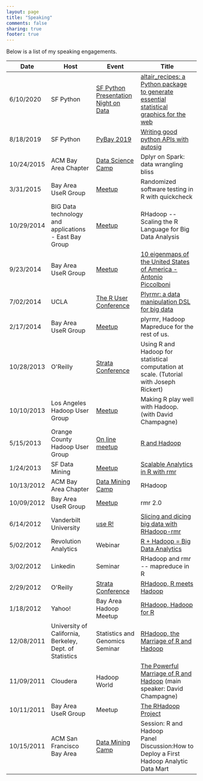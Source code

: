 ```yaml
---
layout: page
title: "Speaking"
comments: false
sharing: true
footer: true
---
```


Below is a list of my speaking engagements.

<!-- | __Upcoming__ | | | |
| __Past__ | | | | -->


| Date       | Host                                                    | Event                                                                                                            | Title                                                                                                                                                         |
| ---------- | ------------------------------------------------------- | ---------------------------------------------------------------------------------------------------------------- | ------------------------------------------------------------------------------------------------------------------------------------------------------------- |
| 6/10/2020  | SF Python                                               | [SF Python Presentation Night on Data](https://www.meetup.com/sfpython/events/xkwxvqybcjbnb/)                    | [altair_recipes: a Python package to generate essential statistical graphics for the web ](https://www.youtube.com/watch?v=Xy-iMeyUhT8)                       |
| 8/18/2019  | SF Python                                               | [PyBay 2019](https://pybay.com)                                                                                  | [Writing good python APIs with autosig ](https://www.youtube.com/watch?v=vrIC1K9lj1U)                                                                         |
| 10/24/2015 | ACM Bay Area Chapter                                    | [Data Science Camp](http://sfbayacm.org/event/silicon-valley-data-science-camp-2015)                             | Dplyr on Spark: data wrangling bliss                                                                                                                          |
| 3/31/2015  | Bay Area UseR Group                                     | [Meetup](http://www.meetup.com/R-Users/events/219136661/)                                                        | Randomized software testing in R with quickcheck                                                                                                              |
| 10/29/2014 | BIG Data technology and applications - East Bay Group   | [Meetup](http://www.meetup.com/Analyzing-and-processing-BIG-Data/events/202353642/)                              | RHadoop -- Scaling the R Language for Big Data Analysis                                                                                                       |
| 9/23/2014  | Bay Area UseR Group                                     | [Meetup](http://www.meetup.com/R-Users/events/202169752/)                                                        | [10 eigenmaps of the United States of America - Antonio Piccolboni](http://piccolboni.info/2014/08/10-eigenmaps-of-the-united-states-of-america.html)         |
| 7/02/2014  | UCLA                                                    | [The R User Conference](http://user2014.stat.ucla.edu/)                                                          | [Plyrmr: a data manipulation DSL for big data](http://user2014.stat.ucla.edu/abstracts/talks/103_Piccolboni.pdf)                                              |
| 2/17/2014  | Bay Area UseR Group                                     | <a href="http://www.meetup.com/R-Users/events/165628062/">Meetup</a>                                             | plyrmr, Hadoop Mapreduce for the rest of us.                                                                                                                  |
| 10/28/2013 | O'Reilly                                                | <a href="http://strataconf.com/stratany2013/public/schedule/detail/30632">Strata Conference</a>                  | Using R and Hadoop for statistical computation at scale. (Tutorial with Joseph Rickert)                                                                       |
| 10/10/2013 | Los Angeles Hadoop User Group                           | <a href="http://www.meetup.com/LA-HUG/events/140572752/"> Meetup </a>                                            | Making R play well with Hadoop. (with David Champagne)                                                                                                        |
| 5/15/2013  | Orange County Hadoop User Group                         | <a href="http://www.meetup.com/OC-HUG/events/113336802/">On line meetup</a>                                      | <a href="https://www.youtube.com/watch?v=wxLo5q1Wu9M"> R and Hadoop</a>                                                                                       |
| 1/24/2013  | SF Data Mining                                          | <a href="http://www.meetup.com/Data-Mining/events/95404242/">Meetup</a>                                          | [Scalable Analytics in R with rmr](https://www.youtube.com/watch?v=KdL80919pKg)                                                                               |
| 10/13/2012 | ACM Bay Area Chapter                                    | <a href="http://www.sfbayacm.org/proposed-sessions-data-mining-camp-%E2%80%93-october-2012">Data Mining Camp</a> | RHadoop                                                                                                                                                       |
| 10/09/2012 | Bay Area UseR Group                                     | <a href="http://www.meetup.com/R-Users/events/76630392/">Meetup</a>                                              | rmr 2.0                                                                                                                                                       |
| 6/14/2012  | Vanderbilt University                                   | <a href="http://biostat.mc.vanderbilt.edu/wiki/Main/UseR-2012">use R!</a>                                        | <a href="http://biostat.mc.vanderbilt.edu/wiki/pub/Main/UseR-2012/125-Piccolboni.pdf">Slicing and dicing big data with RHadoop-rmr</a>                        |
| 5/02/2012  | Revolution Analytics                                    | Webinar                                                                                                          | <a href="http://www.revolutionanalytics.com/news-events/free-webinars/2012/r-and-hadoop-equals-big-data-analytics/">R + Hadoop = Big Data Analytics </a>      |
| 3/02/2012  | Linkedin                                                | Seminar                                                                                                          | RHadoop and rmr -- mapreduce in R                                                                                                                             |
| 2/29/2012  | O'Reilly                                                | <a href="http://strataconf.com/strata2012/">Strata Conference</a>                                                | <a href="https://conferences.oreilly.com/strata/strata2012/public/schedule/detail/22548">RHadoop, R meets Hadoop</a>                                          |
| 1/18/2012  | Yahoo!                                                  | Bay Area Hadoop Meetup                                                                                           | <a href="http://www.meetup.com/hadoop/events/37330242/">RHadoop, Hadoop for R</a>                                                                             |
| 12/08/2011 | University of California, Berkeley, Dept. of Statistics | Statistics and Genomics Seminar                                                                                  | <a href="http://events.berkeley.edu/index.php/calendar/sn/ccb.html?event_ID=49467&amp;date=2011-12-08">RHadoop, the Marriage of R and Hadoop</a>              |
| 11/09/2011 | Cloudera                                                | Hadoop World                                                                                                     | <a href="http://www.hadoopworld.com/session/the-powerful-marriage-of-r-and-hadoop/">The Powerful Marriage of R and Hadoop</a> (main speaker: David Champagne) |
| 10/11/2011 | Bay Area UseR Group                                     | Meetup                                                                                                           | <a href="http://www.meetup.com/R-Users/events/36145052/">The RHadoop Project</a>                                                                              |
| 10/15/2011 | ACM San Francisco Bay Area                              | <a href="http://sfbayacm.org/event/data-mining-camp-october-2011">Data Mining Camp</a>                           | Session: R and Hadoop<br> Panel Discussion:How to Deploy a First Hadoop Analytic Data Mart                                                                    |

